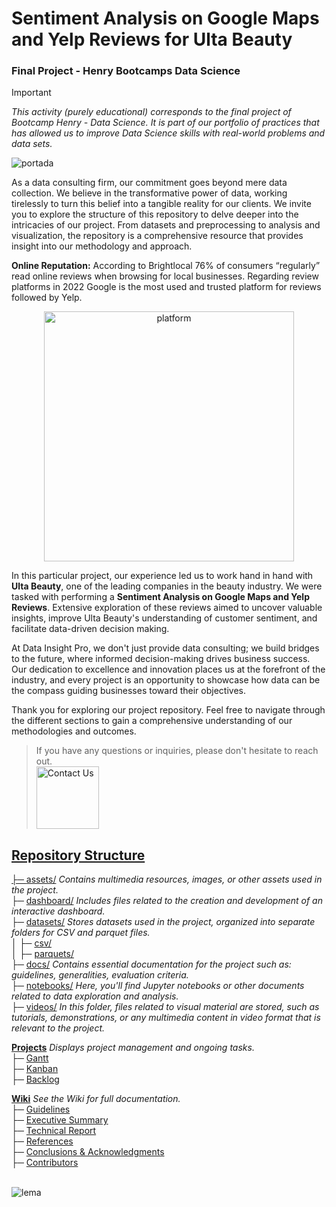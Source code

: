 # Sentiment Analysis on Google Maps and Yelp Reviews for Ulta Beauty
### Final Project - Henry Bootcamps Data Science
> [!IMPORTANT]
> _This activity (purely educational) corresponds to the final project of Bootcamp Henry - Data Science. It is part of our portfolio of practices that has allowed us to improve Data Science skills with real-world problems and data sets._
> 
![portada](https://github.com/JohannaRangel/ProyectoFinal_YelpGoogleMaps/raw/main/assets/portada.png)

As a data consulting firm, our commitment goes beyond mere data collection. We believe in the transformative power of data, working tirelessly to turn this belief into a tangible reality for our clients. We invite you to explore the structure of this repository to delve deeper into the intricacies of our project. From datasets and preprocessing to analysis and visualization, the repository is a comprehensive resource that provides insight into our methodology and approach.

**Online Reputation:** According to Brightlocal 76% of consumers “regularly” read online reviews when browsing for local businesses. Regarding review platforms in 2022 Google is the most used and trusted platform for reviews followed by Yelp.

<p align="center">
  <img src="https://github.com/JohannaRangel/FinalProject_YelpGoogleMaps/blob/main/assets/platformreviews.png" width="400" alt="platform">
</p>

In this particular project, our experience led us to work hand in hand with **Ulta Beauty**, one of the leading companies in the beauty industry. We were tasked with performing a **Sentiment Analysis on Google Maps and Yelp Reviews**. Extensive exploration of these reviews aimed to uncover valuable insights, improve Ulta Beauty's understanding of customer sentiment, and facilitate data-driven decision making.

At Data Insight Pro, we don't just provide data consulting; we build bridges to the future, where informed decision-making drives business success. Our dedication to excellence and innovation places us at the forefront of the industry, and every project is an opportunity to showcase how data can be the compass guiding businesses toward their objectives.

Thank you for exploring our project repository. Feel free to navigate through the different sections to gain a comprehensive understanding of our methodologies and outcomes. 
> If you have any questions or inquiries, please don't hesitate to reach out.<br /> 
<a href="https://github.com/JohannaRangel/FinalProject_YelpGoogleMaps/wiki#contributors"><img src="https://github.com/JohannaRangel/FinalProject_YelpGoogleMaps/blob/main/assets/contact.png" alt="Contact Us" width="100">

## Repository Structure<br />
├─ [assets/](https://github.com/JohannaRangel/FinalProject_YelpGoogleMaps/tree/main/assets) _Contains multimedia resources, images, or other assets used in the project._<br />
├─ [dashboard/](https://github.com/JohannaRangel/FinalProject_YelpGoogleMaps/tree/main/dashboard) _Includes files related to the creation and development of an interactive dashboard._<br />
├─ [datasets/](https://github.com/JohannaRangel/FinalProject_YelpGoogleMaps/tree/main/datasets) _Stores datasets used in the project, organized into separate folders for CSV and parquet files._<br />
│  ├─ [csv/](https://github.com/JohannaRangel/FinalProject_YelpGoogleMaps/tree/main/datasets/csv)<br /> 
│  ├─ [parquets/](https://github.com/JohannaRangel/FinalProject_YelpGoogleMaps/tree/main/datasets/parquets)<br />
├─ [docs/](https://github.com/JohannaRangel/FinalProject_YelpGoogleMaps/tree/main/docs) _Contains essential documentation for the project such as: guidelines, generalities, evaluation criteria._<br />
├─ [notebooks/](https://github.com/JohannaRangel/FinalProject_YelpGoogleMaps/tree/main/notebooks) _Here, you'll find Jupyter notebooks or other documents related to data exploration and analysis._<br />
├─ [videos/](https://github.com/JohannaRangel/FinalProject_YelpGoogleMaps/tree/main/videos) _In this folder, files related to visual material are stored, such as tutorials, demonstrations, or any multimedia content in video format that is relevant to the project._<br />

**[Projects](https://github.com/users/JohannaRangel/projects/5)** _Displays project management and ongoing tasks._<br /> 
├─ [Gantt](https://github.com/users/JohannaRangel/projects/5/views/1)<br />
├─ [Kanban](https://github.com/users/JohannaRangel/projects/5/views/2)<br />
├─ [Backlog](https://github.com/users/JohannaRangel/projects/5/views/3)<br />

**[Wiki](https://github.com/JohannaRangel/FinalProject_YelpGoogleMaps/wiki)** _See the Wiki for full documentation._<br /> 
├─ [Guidelines](https://github.com/JohannaRangel/FinalProject_YelpGoogleMaps/wiki/Guidelines)<br />
├─ [Executive Summary](https://github.com/JohannaRangel/FinalProject_YelpGoogleMaps/wiki/Executive%E2%80%90Summary)<br />
├─ [Technical Report](https://github.com/JohannaRangel/FinalProject_YelpGoogleMaps/wiki/Technical%E2%80%90Report)<br />
├─ [References](https://github.com/JohannaRangel/FinalProject_YelpGoogleMaps/wiki/References)<br />
├─ [Conclusions & Acknowledgments](https://github.com/JohannaRangel/FinalProject_YelpGoogleMaps/wiki/Conclusions%E2%80%90Acknowledgments)<br />
├─ [Contributors](https://github.com/JohannaRangel/FinalProject_YelpGoogleMaps/wiki#contributors)<br />
<br />

![lema](https://github.com/JohannaRangel/FinalProject_YelpGoogleMaps/blob/main/assets/lema.png)
